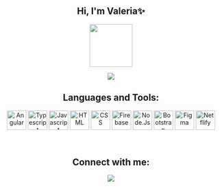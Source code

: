 <h2 align="center">Hi, I'm Valeria✨</h2>
<p align="center"><img src="https://media0.giphy.com/media/kBZ212yGzFaxgkSIKW/giphy.gif?cid=ecf05e476qvb3tqi3lby6mnu88qhnr5w1srrqcwepklotcbo&rid=giphy.gif&ct=s" width="100" height="100"></p>
<p align="center"><a href="https://github.com/DenverCoder1/readme-typing-svg"><img src="https://readme-typing-svg.herokuapp.com?lines=FrontEnd+Developer;I+love+learning+new+things+💙&center=true&width=500&height=50"></a></p>
<h2 align="center">Languages and Tools:</h2>
<p align="center">
<img alt="Angular" src="https://www.vectorlogo.zone/logos/angular/angular-icon.svg" height="45">
<img alt="Typescript" src="https://www.vectorlogo.zone/logos/typescriptlang/typescriptlang-icon.svg" height="45">
<img alt="Javascript" src="https://upload.wikimedia.org/wikipedia/commons/9/99/Unofficial_JavaScript_logo_2.svg" height="45">
<img alt="HTML" src="https://www.vectorlogo.zone/logos/w3_html5/w3_html5-icon.svg" height="45">
<img alt="CSS" src="https://www.vectorlogo.zone/logos/w3_css/w3_css-icon.svg" height="45">
<img alt="Firebase" src ="https://www.vectorlogo.zone/logos/firebase/firebase-icon.svg" height="45">
<img alt="Node.Js" src="https://www.vectorlogo.zone/logos/nodejs/nodejs-icon.svg" height="45">
<img alt="Bootstrap" src="https://www.vectorlogo.zone/logos/getbootstrap/getbootstrap-icon.svg" height="45">
<img alt="Figma" src ="https://www.vectorlogo.zone/logos/figma/figma-icon.svg" height="45">
<img alt="Netflify" src="https://www.vectorlogo.zone/logos/netlify/netlify-icon.svg" height="45">
</p>
<br>

<h2 align="center">Connect with me:</h2>
<p align="center">
<a href="https://www.linkedin.com/in/valeria-espinoza-/" target="_blank" >
    <img src="https://img.shields.io/badge/LinkedIn-0077B5?style=for-the-badge&logo=linkedin&logoColor=white" align="center">
</a></p>

<!--
**luvale/luvale** is a ✨ _special_ ✨ repository because its `README.md` (this file) appears on your GitHub profile.

Here are some ideas to get you started:

- 🔭 I’m currently working on ...
- 🌱 I’m currently learning ...
- 👯 I’m looking to collaborate on ...
- 🤔 I’m looking for help with ...
- 💬 Ask me about ...
- 📫 How to reach me: ...
- 😄 Pronouns: ...
- ⚡ Fun fact: ...
-->
